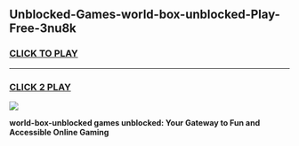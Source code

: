
## Unblocked-Games-world-box-unblocked-Play-Free-3nu8k
<h3>
<a href="https://premium76.site?title=world-box-unblocked&ref=10A">CLICK TO PLAY</a></h3>
<hr>

<h3>
<a href="https://premium76.site?title=world-box-unblocked&ref=10A">CLICK 2 PLAY</a>
  
</h3>

<a href="https://premium76.site?title=world-box-unblocked&ref=10A"><img src="https://clearcache.store/games.png"></a>


**world-box-unblocked games unblocked: Your Gateway to Fun and Accessible Online Gaming**

